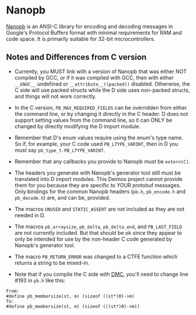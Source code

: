 Nanopb
======

[Nanopb](http://koti.kapsi.fi/jpa/nanopb/) is an ANSI-C library for encoding and decoding messages in Google's Protocol Buffers format with minimal requirements for RAM and code space. It is primarily suitable for 32-bit microcontrollers.

Notes and Differences from C version
------------------------------------

* Currently, you MUST link with a version of Nanopb that was either NOT compiled by GCC, or if it was compiled with GCC, then with either `__GNUC__` undefined or `__attribute__((packed))` disabled. Otherwise, the C side will use packed structs while the D side uses non-packed structs, and things will not work correctly.

* In the C version, `PB_MAX_REQUIRED_FIELDS` can be overridden from either the command line, or by changing it directly in the C header. D does not support setting values from the command line, so it can ONLY be changed by directly modifying the D import module.

* Remember that D's enum values require using the enum's type name. So if, for example, your C code used `PB_LTYPE_VARINT`, then in D you must say `pb_type_t.PB_LTYPE_VARINT`.

* Remember that any callbacks you provide to Nanopb must be `extern(C)`.

* The headers you generate with Nanopb's generator tool still must be translated into D import modules. This Deimos project cannot provide them for you because they are specific to YOUR protobuf messages. Only bindings for the common Nanopb headers (`pb.h`, `pb_encode.h` and `pb_decode.h`) are, and can be, provided.

* The macros `UNUSED` and `STATIC_ASSERT` are not included as they are not needed in D.

* The macros `pb_arraysize`, `pb_delta`, `pb_delta_end`, and `PB_LAST_FIELD` are not currently included. But that should be ok since they appear to only be intended for use by the non-header C code generated by Nanopb's generator tool.

* The macro `PB_RETURN_ERROR` was changed to a CTFE function which returns a string to be mixed-in.

* Note that if you compile the C side with [DMC](http://digitalmars.com), you'll need to change line #193 in `pb.h` like this:

```
From:
#define pb_membersize(st, m) (sizeof ((st*)0)->m)
To:
#define pb_membersize(st, m) (sizeof (((st*)0)->m))
```
